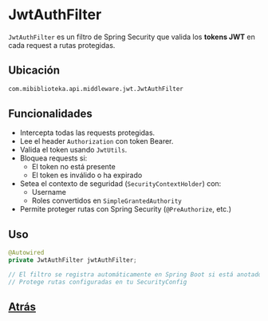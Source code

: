 # JwtAuthFilter

`JwtAuthFilter` es un filtro de Spring Security que valida los **tokens JWT** en
cada request a rutas protegidas.

## Ubicación

```bash
com.mibiblioteka.api.middleware.jwt.JwtAuthFilter
```

## Funcionalidades

- Intercepta todas las requests protegidas.
- Lee el header `Authorization` con token Bearer.
- Valida el token usando `JwtUtils`.
- Bloquea requests si:
  - El token no está presente
  - El token es inválido o ha expirado
- Setea el contexto de seguridad (`SecurityContextHolder`) con:
  - Username
  - Roles convertidos en `SimpleGrantedAuthority`
- Permite proteger rutas con Spring Security (`@PreAuthorize`, etc.)

## Uso

```java
@Autowired
private JwtAuthFilter jwtAuthFilter;

// El filtro se registra automáticamente en Spring Boot si está anotado con @Component
// Protege rutas configuradas en tu SecurityConfig
```

## [**Atrás**](../README.md)
